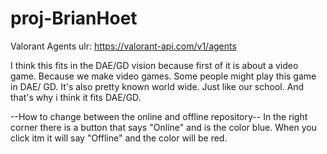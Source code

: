 # proj-BrianHoet

Valorant Agents
ulr: https://valorant-api.com/v1/agents

I think this fits in the DAE/GD vision because first of it is about a video game.
Because we make video games. Some people might play this game in DAE/ GD. It's also pretty known world wide.
Just like our school. And that's why i think it fits DAE/GD.

--How to change between the online and offline repository--
In the right corner there is a button that says "Online" and is the color blue.
When you click itm it will say "Offline" and the color will be red.
